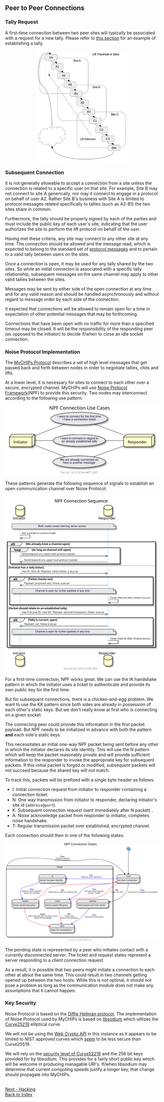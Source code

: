## Peer to Peer Connections

### Tally Request
A first-time connection between two peer sites will typically be associated with a request 
for a new tally.
Please refer to [this section](learn-tally.md#establishing-a-tally) for an example of
establishing a tally.

<p align="center"><img src="figures/Lifts-6.jpg" width="300" title="Example Network"></p>

### Subsequent Connection
  It is not generally allowable to accept a connection from a site unless the
  connection is related to a specific user on that site.
  For example, Site B may not connect to site A generically, nor may it connect to
  engage in a protocol on behalf of user A2.
  Rather Site B's business with Site A is limited to protocol messages related
  specifically to tallies (such as A3-B1) the two sites share in common.
  
  Furthermore, the tally should be properly signed by each of the parties and
  must include the public key of each user's site, indicating that the user
  authorizes the site to perform the lift protocol on behalf of the user.
  
  Having met these criteria, any site may connect to any other site at any time.
  The connection should be allowed and the message read, which is expected to
  belong to the standard set of [protocol messages](learn-protocol.md) and to
  pertain to a valid tally between users on the sites.
  
  Once a connection is open, it may be used for any tally shared by the two sites.
  So while an initial connecton is associated with a specific tally relationship,
  subsequent messages on the same channel may apply to other valid tallies
  between the sites.
  
  Messages may be sent by either side of the open connection at any time and for
  any valid reason and should be handled asynchronously and without regard to
  message order by each side of the connection.
  
  It expected that connections will be allowed to remain open for a time in
  expectation of other potential messages that may be forthcoming.
  
  Connections that have been open with no traffic for more than a specified 
  timeout may be closed.  It will be the responsibility of the responding
  peer (as opposed to the initiator) to decide if/when to close an idle
  socket connection.
    
### Noise Protocol Implementation
The [MyCHIPs Protocol](learn-protocol.md) describes a set of high level messages that
get passed back and forth between nodes in order to negotiate tallies, chits and lifts.

At a lower level, it is necessary for sites to connect to each other over a secure, encrypted channel.
MyCHIPs will use [Noise Protocol Framework](www.noiseprotocol.org)(NPF) to provide this security.
Two nodes may interconnect according to the following use pattern:

![use-noise](uml/use-noise.svg)

These patterns generate the following sequence of signals to establish an open communication channel over Noise Protocol:

![seq-noise](uml/seq-noise.svg)

For a first-time connection, NPF works great.
We can use the IK handshake pattern in which the initiator uses a ticket to authenticate and provide its own public key for the first time.

But for subsequent connections, there is a chicken-and-egg problem.
We want to use the KK pattern since both sides are already in possession of each other's static keys.
But we don't really know at first who is connecting on a given socket.

The connecting peer could provide this information in the first packet payload.
But NPF needs to be initialized in advance with both the pattern <b>and</b> each side's static keys.

This necessitates an initial one-way NPF packet being sent before any other in which the initiator declares its site identity.
This will use the N pattern which will keep the packet reasonably private and will provide sufficient information to the responder to invoke the appropriate key for subsequent packets.
If this initial packet is forged or modified, subsequent packets will not succeed because the shared key will not match.

To track this, packets will be prefixed with a single byte header as follows:
- I: Initial connection request from initiator to responder containing a connection ticket.
- N: One way transmission from initiator to responder, declaring initiator's site id (```address@port```).
- K: Subsequent connection request (sent immediately after N packet) .
- A: Noise acknowledge packet from responder to initiator, completes noise handshake.
- T: Regular transmission packet over established, encrypted channel.

Each connection should then in one of the following states:

![state-noise](uml/state-noise.svg)

The pending state is represented by a peer who initiates contact with a currently disconnected server.
The ticket and request states represent a server responding to a client connection request.

As a result, it is possible that two peers might initiate a connection to each other at about the same time.
This could result in two channels getting opened up between the two hosts.
While this is not optimal, it should not pose a problem as long as the communication module does not make any assumptions that it cannot happen.

### Key Security
Noise Protocol is based on the [Diffie Hellman protocol](https://en.wikipedia.org/wiki/Diffie%E2%80%93Hellman_key_exchange).
The implementation of Noise Protocol used by MyCHIPs is based on [libsodium](https://doc.libsodium.org/)
which utilizes the [Curve25219](https://en.wikipedia.org/wiki/Curve25519) elliptical curve.

We will not be using the
[Web Crypto API](https://developer.mozilla.org/en-US/docs/Web/API/Web_Crypto_API)
in this instance as it appears to be limited to NIST approved curves which
[seem](https://safecurves.cr.yp.to/) to be less secure than Curve25519.

We will rely on the [security level of Curve52219](https://gist.github.com/atoponce/07d8d4c833873be2f68c34f9afc5a78a)
and the 256 bit keys provided for by libsodium.
This provides for a fairly short public key which will be welcome in producing managable URI's.
If/when libsodium may determine that current computing speeds justify a longer key, that change should propagate into MyCHIPs.

<br>[Next - Hacking](work-hacking.md)
<br>[Back to Index](README.md#contents)
